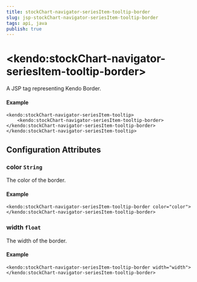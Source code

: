 ```yaml
---
title: stockChart-navigator-seriesItem-tooltip-border
slug: jsp-stockChart-navigator-seriesItem-tooltip-border
tags: api, java
publish: true
---
```


# \<kendo:stockChart-navigator-seriesItem-tooltip-border\>
A JSP tag representing Kendo Border.

#### Example
    <kendo:stockChart-navigator-seriesItem-tooltip>
        <kendo:stockChart-navigator-seriesItem-tooltip-border></kendo:stockChart-navigator-seriesItem-tooltip-border>
    </kendo:stockChart-navigator-seriesItem-tooltip>


## Configuration Attributes


### color `String`

The color of the border.

#### Example
    <kendo:stockChart-navigator-seriesItem-tooltip-border color="color">
    </kendo:stockChart-navigator-seriesItem-tooltip-border>



### width `float`

The width of the border.

#### Example
    <kendo:stockChart-navigator-seriesItem-tooltip-border width="width">
    </kendo:stockChart-navigator-seriesItem-tooltip-border>


